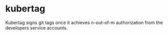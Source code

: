 # kubertag
Kubertag signs git tags once it achieves n-out-of-m authorization from the developers service accounts.
